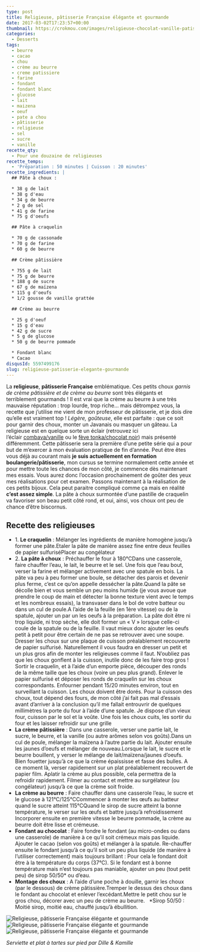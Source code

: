 ```yaml
---
type: post
title: Religieuse, pâtisserie Française élégante et gourmande
date: 2017-03-02T17:23:57+00:00
thumbnail: https://crokmou.com/images/religieuse-chocolat-vanille-patisserie-crokmou-blog-culinaire-belge-2.jpg
categories:
  - Desserts
tags:
  - beurre
  - cacao
  - chou
  - crème au beurre
  - creme patissiere
  - farine
  - fondant
  - fondant blanc
  - glucose
  - lait
  - maizena
  - oeuf
  - pate a chou
  - pâtisserie
  - religieuse
  - sel
  - sucre
  - vanille
recette_qty:
  - Pour une douzaine de religieuses
recette_temps:
  - 'Préparation : 50 minutes | Cuisson : 20 minutes'
recette_ingredients: |
  ## Pâte à choux :

  * 38 g de lait
  * 38 g d'eau
  * 34 g de beurre
  * 2 g de sel
  * 41 g de farine
  * 75 g d'oeufs

  ## Pâte à craquelin

  * 70 g de cassonade
  * 70 g de farine
  * 60 g de beurre

  ## Crème pâtissière

  * 755 g de lait
  * 75 g de beurre
  * 188 g de sucre
  * 67 g de maïzena
  * 115 g d'oeufs
  * 1/2 gousse de vanille grattée

  ## Crème au beurre

  * 25 g d'oeuf
  * 15 g d'eau
  * 42 g de sucre
  * 5 g de glucose
  * 50 g de beurre pommade

  * Fondant blanc
  * Cacao
disqusId: 5597499176
slug: religieuse-patisserie-elegante-gourmande
---
```


La **religieuse**, **pâtisserie Française** emblématique. Ces petits choux _garnis de crème pâtissière et de crème au beurre_ sont très élégants et terriblement gourmands ! Il est vrai que la crème au beurre à une très mauvaise réputation : trop lourde, trop riche… mais détrompez vous, la recette que j’utilise me vient de mon professeur de pâtisserie, et je dois dire qu’elle est vraiment top ! _Légère, goûteuse_, elle est parfaite : que ce soit pour garnir des choux, monter un Javanais ou masquer un gâteau. La religieuse est en quelque sorte un éclair (retrouvez ici l’éclair [combava/vanille](http://www.crokmou.com/2015/04/eclairs-combava-et-vanille) ou le [fève tonka/chocolat noir](http://www.crokmou.com/2014/02/eclairs-feve-tonka-chocolat-noir)) mais présenté différemment. Cette pâtisserie sera la première d’une petite série qui a pour but de m’exercer à mon évaluation pratique de fin d’année. Peut être êtes vous déjà au courant mais **je suis actuellement en formation boulangerie/pâtisserie**, mon cursus se termine normalement cette année et pour mettre toute les chances de mon côté, je commence dès maintenant mes essais. Vous aurez donc l’occasion prochainement de goûter des yeux mes réalisations pour cet examen. Passons maintenant à la réalisation de ces petits bijoux. Cela peut paraitre compliqué comme ça mais en réalité **c’est assez simple**. La pâte à choux surmontée d’une pastille de craquelin va favoriser son beau petit côté rond, et oui, ainsi, vos choux ont peu de chance d’être biscornus.  

## Recette des religieuses

* 1\. **Le craquelin** : Mélanger les ingrédients de manière homogène jusqu’à former une pâte.Etaler la pâte de manière assez fine entre deux feuilles de papier sulfuriséPlacer au congélateur
* 2\. **La pâte à choux** : Préchauffer le four à 180°CDans une casserole, faire chauffer l’eau, le lait, le beurre et le sel. Une fois que l’eau bout, verser la farine et mélanger activement avec une spatule en bois. La pâte va peu à peu former une boule, se détacher des parois et devenir plus ferme, c’est ce qu’on appelle dessécher la pâte.Quand la pâte se décolle bien et vous semble un peu moins humide (je vous avoue que prendre le coup de main et détecter la bonne texture vient avec le temps et les nombreux essais), la transvaser dans le bol de votre batteur ou dans un cul de poule.A l’aide de la feuille (en 1ère vitesse) ou de la spatule, ajouter un par un les oeufs à la préparation. La pâte doit être ni trop liquide, ni trop sèche, elle doit former un « V » lorsque celle-ci coule de la spatule ou de la feuille. Il vaut mieux donc ajouter les oeufs petit à petit pour être certain de ne pas se retrouver avec une soupe. Dresser les choux sur une plaque de cuisson préalablement recouverte de papier sulfurisé. Naturellement il vous faudra en dresser un petit et un plus gros afin de monter les religieuses comme il faut. N’oubliez pas que les choux gonflent à la cuisson, inutile donc de les faire trop gros ! Sortir le craquelin, et à l’aide d’un emporte pièce, découper des ronds de la même taille que les choux (voire un peu plus grand). Enlever le papier sulfurisé et déposer les ronds de craquelin sur les choux correspondants. Enfourner pendant 15/20 minutes environ, tout en surveillant la cuisson. Les choux doivent être dorés. Pour la cuisson des choux, tout dépend des fours, de mon côté j’ai fait pas mal d’essais avant d’arriver à la conclusion qu’il me fallait entrouvrir de quelques millimètres la porte du four à l’aide d’une spatule. Je dispose d’un vieux four, cuisson par le sol et la voûte. Une fois les choux cuits, les sortir du four et les laisser refroidir sur une grille
* **La crème pâtissière** : Dans une casserole, verser une partie lait, le sucre, le beurre, et la vanille (ou autre arômes selon vos goûts).Dans un cul de poule, mélanger la maïzena à l’autre partie du lait. Ajouter ensuite les jaunes d’oeufs et mélanger de nouveau.Lorsque le lait, le sucre et le beurre bouillent, y verser le mélange de lait/maïzena/jaunes d’oeufs. Bien fouetter jusqu’à ce que la crème épaississe et fasse des bulles. A ce moment là, verser rapidement sur un plat préalablement recouvert de papier film. Aplatir la crème au plus possible, cela permettra de la refroidir rapidement. Filmer au contact et mettre au surgélateur (ou congélateur) jusqu’à ce que la crème soit froide.
* **La crème au beurre** : Faire chauffer dans une casserole l’eau, le sucre et le glucose à 121°C/125°CCommencer à monter les œufs au batteur quand le sucre atteint 115°CQuand le sirop de sucre atteint la bonne température, le verser sur les œufs et battre jusqu’à refroidissement Incorporer ensuite en première vitesse le beurre pommade, la crème au beurre doit être lisse et crémeuse.
* **Fondant au chocolat** : Faire fondre le fondant (au micro-ondes ou dans une casserole) de manière à ce qu’il soit crémeux mais pas liquide. Ajouter le cacao (selon vos goûts) et mélanger à la spatule. Re-chauffer ensuite le fondant jusqu’à ce qu’il soit un peu plus liquide (de manière à l’utiliser correctement) mais toujours brillant : Pour cela le fondant doit être à la température du corps (37°C). Si le fondant est à bonne température mais n’est toujours pas maniable, ajouter un peu (tout petit peu) de sirop 50/50* ou d’eau.
* **Montage des choux** : A l’aide d’une poche à douille, garnir les choux (par le dessous) de crème pâtissière.Tremper le dessus des choux dans le fondant au chocolat et enlever l’excédant.Mettre le petit chou sur le gros chou, décorer avec un peu de crème au beurre.   *Sirop 50/50 : Moitié sirop, moitié eau, chauffé jusqu’à ébullition.

![Religieuse, pâtisserie Française élégante et gourmande](https://crokmou.com/images/religieuse-chocolat-vanille-patisserie-crokmou-blog-culinaire-belge-1_cdxptk.jpg) ![Religieuse, pâtisserie Française élégante et gourmande](https://crokmou.com/images/religieuse-chocolat-vanille-patisserie-crokmou-blog-culinaire-belge-3_fzrv25.jpg)![Religieuse, pâtisserie Française élégante et gourmande](https://crokmou.com/images/religieuse-chocolat-vanille-patisserie-2-crokmou-blog-culinaire-belge-1_dko9eq.jpg)

_Serviette et plat à tartes sur pied par Dille & Kamille_